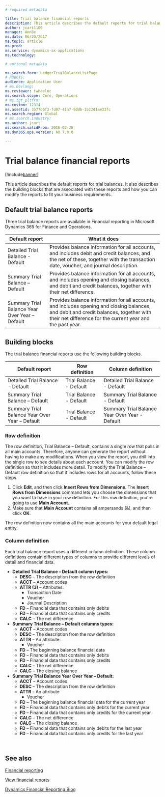```yaml
---
# required metadata

title: Trial balance financial reports
description: This article describes the default reports for trial balances. It also describes the building blocks that are associated with these reports and how you can modify the reports to fit your business requirements. 
author: jcart1106
manager: AnnBe
ms.date: 06/20/2017
ms.topic: article
ms.prod: 
ms.service: dynamics-ax-applications
ms.technology: 

# optional metadata

ms.search.form: LedgerTrialBalanceListPage 
# ROBOTS: 
audience: Application User
# ms.devlang: 
ms.reviewer: twheeloc
ms.search.scope: Core, Operations
# ms.tgt_pltfrm: 
ms.custom: 12314
ms.assetid: 3b77d6f3-fd07-41a7-9ddb-1b22d1ae33fc
ms.search.region: Global
# ms.search.industry: 
ms.author: jcart
ms.search.validFrom: 2016-02-28
ms.dyn365.ops.version: AX 7.0.0

---
```


# Trial balance financial reports

[!include[banner](../includes/banner.md)]


This article describes the default reports for trial balances. It also describes the building blocks that are associated with these reports and how you can modify the reports to fit your business requirements. 

Default trial balance reports
-----------------------------

Three trial balance reports are available in Financial reporting in Microsoft Dynamics 365 for Finance and Operations.

| Default report                                 | What it does                                                                                                                                                                                        |
|------------------------------------------------|-----------------------------------------------------------------------------------------------------------------------------------------------------------------------------------------------------|
| Detailed Trial Balance - Default               | Provides balance information for all accounts, and includes debit and credit balances, and the net of these, together with the transaction date, voucher, and journal description.                  |
| Summary Trial Balance – Default                | Provides balance information for all accounts, and includes opening and closing balances, and debit and credit balances, together with their net difference.                                        |
| Summary Trial Balance Year Over Year – Default | Provides balance information for all accounts, and includes opening and closing balances, and debit and credit balances, together with their net difference for the current year and the past year. |

## Building blocks
The trial balance financial reports use the following building blocks.

| Default report                                 | Row definition          | Column definition                              |
|------------------------------------------------|-------------------------|------------------------------------------------|
| Detailed Trial Balance - Default               | Trial Balance - Default | Detailed Trial Balance - Default               |
| Summary Trial Balance – Default                | Trial Balance - Default | Summary Trial Balance - Default                |
| Summary Trial Balance Year Over Year – Default | Trial Balance - Default | Summary Trial Balance Year Over Year - Default |

### Row definition

The row definition, Trial Balance – Default, contains a single row that pulls in all main accounts. Therefore, anyone can generate the report without having to make any modifications. When you view the report, you drill into the single row to see details about each account. You can modify the row definition so that it includes more detail. To modify the Trial Balance – Default row definition so that it includes rows for all accounts, follow these steps.

1.  Click **Edit**, and then click **Insert Rows from Dimensions**. The **Insert Rows from Dimensions** command lets you choose the dimensions that you want to have in your row definition. For this row definition, you're going to use **Main Account**.
2.  Make sure that **Main Account** contains all ampersands (&), and then click **OK**.

The row definition now contains all the main accounts for your default legal entity.

### Column definition

Each trial balance report uses a different column definition. These column definitions contain different types of columns to provide different levels of detail and financial data.

-   **Detailed Trial Balance – Default column types:**
    -   **DESC** – The description from the row definition
    -   **ACCT** – Account codes
    -   **ATTR (3)** – Attributes:
        -   Transaction Date
        -   Voucher
        -   Journal Description
    -   **FD** – Financial data that contains only debits
    -   **FD** – Financial data that contains only credits
    -   **CALC** – The net difference
-   **Summary Trial Balance – Default columns types:**
    -   **ACCT** – Account codes
    -   **DESC** – The description from the row definition
    -   **ATTR** – An attribute:
        -   Voucher
    -   **FD** – The beginning balance financial data
    -   **FD** – Financial data that contains only debits
    -   **FD** – Financial data that contains only credits
    -   **CALC** – The net difference
    -   **CALC** – The closing balance
-   **Summary Trial Balance Year Over Year – Default:**
    -   **ACCT** – Account codes
    -   **DESC** – The description from the row definition
    -   **ATTR** – An attribute
        -   Voucher
    -   **FD** – The beginning balance financial data for the current year
    -   **FD** – Financial data that contains only debits for the current year
    -   **FD** – Financial data that contains only credits for the current year
    -   **CALC** – The net difference
    -   **CALC** – The closing balance
    -   **FD** – Financial data that contains only debits for the last year
    -   **FD** – Financial data that contains only credits for the last year

 

See also
--------

[Financial reporting](financial-reporting-getting-started.md)

[View financial reports](view-financial-reports.md)

[Dynamics Financial Reporting Blog](http://blogs.msdn.com/b/dynamics_financial_reporting/)



